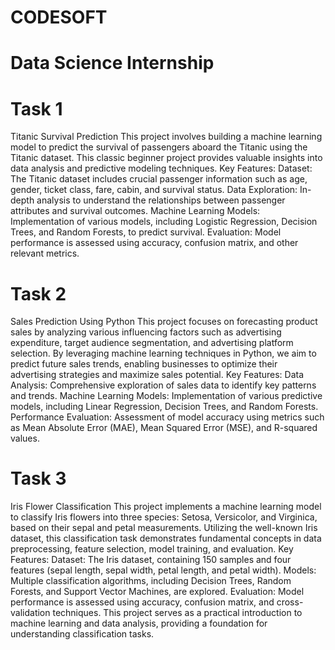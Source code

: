 # CODESOFT
# Data Science Internship

# Task 1
Titanic Survival Prediction This project involves building a machine learning model to predict the survival of passengers aboard the Titanic using the Titanic dataset. This classic beginner project provides valuable insights into data analysis and predictive modeling techniques. Key Features: Dataset: The Titanic dataset includes crucial passenger information such as age, gender, ticket class, fare, cabin, and survival status. Data Exploration: In-depth analysis to understand the relationships between passenger attributes and survival outcomes. Machine Learning Models: Implementation of various models, including Logistic Regression, Decision Trees, and Random Forests, to predict survival. Evaluation: Model performance is assessed using accuracy, confusion matrix, and other relevant metrics.

# Task 2
Sales Prediction Using Python This project focuses on forecasting product sales by analyzing various influencing factors such as advertising expenditure, target audience segmentation, and advertising platform selection. By leveraging machine learning techniques in Python, we aim to predict future sales trends, enabling businesses to optimize their advertising strategies and maximize sales potential. Key Features: Data Analysis: Comprehensive exploration of sales data to identify key patterns and trends. Machine Learning Models: Implementation of various predictive models, including Linear Regression, Decision Trees, and Random Forests. Performance Evaluation: Assessment of model accuracy using metrics such as Mean Absolute Error (MAE), Mean Squared Error (MSE), and R-squared values.

# Task 3
Iris Flower Classification This project implements a machine learning model to classify Iris flowers into three species: Setosa, Versicolor, and Virginica, based on their sepal and petal measurements. Utilizing the well-known Iris dataset, this classification task demonstrates fundamental concepts in data preprocessing, feature selection, model training, and evaluation. Key Features: Dataset: The Iris dataset, containing 150 samples and four features (sepal length, sepal width, petal length, and petal width). Models: Multiple classification algorithms, including Decision Trees, Random Forests, and Support Vector Machines, are explored. Evaluation: Model performance is assessed using accuracy, confusion matrix, and cross-validation techniques. This project serves as a practical introduction to machine learning and data analysis, providing a foundation for understanding classification tasks.
